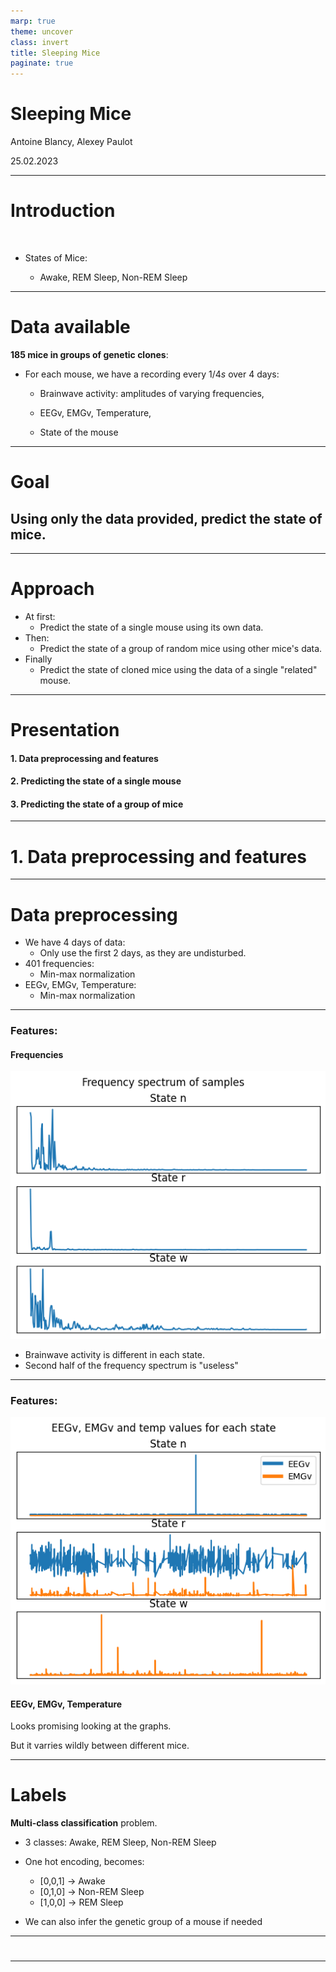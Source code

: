 ```yaml
---
marp: true
theme: uncover
class: invert
title: Sleeping Mice
paginate: true
---
```


# Sleeping Mice

Antoine Blancy, Alexey Paulot

25.02.2023

---

# Introduction

<br>

- States of Mice:

  - Awake, REM Sleep, Non-REM Sleep
    <br>

---

# Data available

**185 mice in groups of genetic clones**:

- For each mouse, we have a recording every $1/4s$ over 4 days:

  - Brainwave activity: amplitudes of varying frequencies,

  - EEGv, EMGv, Temperature,

  - State of the mouse

---

# Goal

## Using only the data provided, **predict the state of mice**.

---

# Approach

- At first:
  - Predict the state of a single mouse using its own data.
- Then:
  - Predict the state of a group of random mice using other mice's data.
- Finally
  - Predict the state of cloned mice using the data of a single "related" mouse.

---

# Presentation

#### 1. Data preprocessing and features

#### 2. Predicting the state of a single mouse

#### 3. Predicting the state of a group of mice

---

# 1. Data preprocessing and features

---

# Data preprocessing

- We have 4 days of data:
  - Only use the first 2 days, as they are undisturbed.
- 401 frequencies:
  - Min-max normalization
- EEGv, EMGv, Temperature:
  - Min-max normalization

---

### Features:

#### Frequencies

![bg left width:90% drop-shadow](img/freq.png)

- Brainwave activity is different in each state.
- Second half of the frequency spectrum is "useless"

---

### Features:

![bg right width:90% drop-shadow](img/eeg.png)

#### EEGv, EMGv, Temperature

Looks promising looking at the graphs.

But it varries wildly between different mice.

---

# Labels

**Multi-class classification** problem.

- 3 classes: Awake, REM Sleep, Non-REM Sleep

- One hot encoding, becomes:

  - [0,0,1] -> Awake
  - [0,1,0] -> Non-REM Sleep
  - [1,0,0] -> REM Sleep

- We can also infer the genetic group of a mouse if needed

---

#

---
